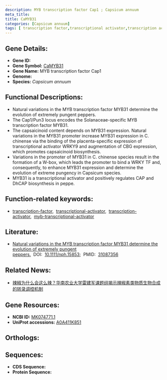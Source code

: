 ```yaml
---
description: MYB transcription factor Cap1 ; Capsicum annuum
meta_title:
title: CaMYB31
categories: [Capsicum annuum]
tags: [ transcription factor,transcriptional activator,transcription activator,myb transcriptional activator ]
---
```


## Gene Details:
- **Gene ID:** []()
- **Gene Symbol:** <u>CaMYB31</u>
- **Gene Name:** MYB transcription factor Cap1
- **Genome:** 
- **Species:** *Capsicum annuum*

## Functional Descriptions:
   - Natural variations in the MYB transcription factor MYB31 determine the evolution of extremely pungent peppers.
   - The Cap1/Pun3 locus encodes the Solanaceae-specific MYB transcription factor MYB31.
   - The capsaicinoid content depends on MYB31 expression. Natural variations in the MYB31 promoter increase MYB31 expression in C. chinense via the binding of the placenta-specific expression of transcriptional activator WRKY9 and augmentation of CBG expression, which promotes capsaicinoid biosynthesis.
   - Variations in the promoter of MYB31 in C. chinense species result in the formation of a W-box, which leads the promoter to bind a WRKY TF and, consequently, to enhance MYB31 expression and determine the evolution of extreme pungency in Capsicum species.
   - MYB31 is a transcriptional activator and positively regulates CAP and DhCAP biosynthesis in peppe.

## Function-related keywords:
   - [transcription-factor](/tags/transcription-factor/),&nbsp;&nbsp;[transcriptional-activator](/tags/transcriptional-activator/),&nbsp;&nbsp;[transcription-activator](/tags/transcription-activator/),&nbsp;&nbsp;[myb-transcriptional-activator](/tags/myb-transcriptional-activator/)

## Literature:
   - [Natural variations in the MYB transcription factor MYB31 determine the evolution of extremely pungent peppers.](https://www.doi.org/10.1111/nph.15853)&nbsp;&nbsp;DOI:&nbsp;&nbsp;[10.1111/nph.15853](https://www.doi.org/10.1111/nph.15853);&nbsp;&nbsp;PMID:&nbsp;&nbsp;[31087356](https://pubmed.ncbi.nlm.nih.gov/31087356/)

## Related News:
   - [辣椒为什么会这么辣？华南农业大学雷建军课题组揭示辣椒素类物质生物合成的转录调控机制](https://mp.weixin.qq.com/s?__biz=MzU3ODY3MDM0NA==&mid=2247490716&idx=1&sn=426f12f4992e87860a959205f631aa83&chksm=fd7086fbca070fed46e3568fcb89574535118196a1ff31a7793b79a1cf0443727a9bec767da0&scene=27#wechat_redirect)

## Gene Resources:
- **NCBI ID:**  [MK074771.1](https://www.ncbi.nlm.nih.gov/search/all/?term=MK074771.1)
- **UniProt accessions:**  [A0A411K851](https://www.uniprot.org/uniprotkb/A0A411K851/entry)

## Orthologs:

## Sequences:
- **CDS Sequence:**
- **Protein Sequence:**
